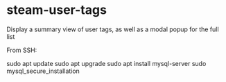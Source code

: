 # steam-user-tags
Display a summary view of user tags, as well as a modal popup for the full list


From SSH:

sudo apt update
sudo apt upgrade
sudo apt install mysql-server
sudo mysql_secure_installation
